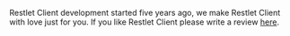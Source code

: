 Restlet Client development started five years ago, we make Restlet Client with love just for you. If you like Restlet Client please write a review <a href="https://chrome.google.com/webstore/detail/dhc-rest-client/aejoelaoggembcahagimdiliamlcdmfm/reviews" target="_blank">here</a>.
